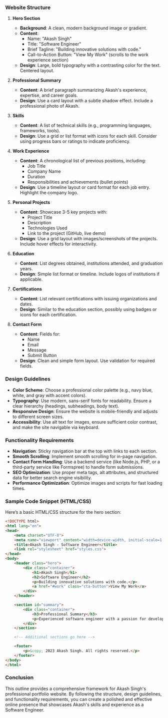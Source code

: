 ### Website Structure

1. **Hero Section**
   - **Background**: A clean, modern background image or gradient.
   - **Content**:
     - Name: "Akash Singh"
     - Title: "Software Engineer"
     - Brief Tagline: "Building innovative solutions with code."
     - Call-to-Action Button: "View My Work" (scrolls to the work experience section)
   - **Design**: Large, bold typography with a contrasting color for the text. Centered layout.

2. **Professional Summary**
   - **Content**: A brief paragraph summarizing Akash's experience, expertise, and career goals.
   - **Design**: Use a card layout with a subtle shadow effect. Include a professional photo of Akash.

3. **Skills**
   - **Content**: A list of technical skills (e.g., programming languages, frameworks, tools).
   - **Design**: Use a grid or list format with icons for each skill. Consider using progress bars or ratings to indicate proficiency.

4. **Work Experience**
   - **Content**: A chronological list of previous positions, including:
     - Job Title
     - Company Name
     - Duration
     - Responsibilities and achievements (bullet points)
   - **Design**: Use a timeline layout or card format for each job entry. Highlight the company logo.

5. **Personal Projects**
   - **Content**: Showcase 3-5 key projects with:
     - Project Title
     - Description
     - Technologies Used
     - Link to the project (GitHub, live demo)
   - **Design**: Use a grid layout with images/screenshots of the projects. Include hover effects for interactivity.

6. **Education**
   - **Content**: List degrees obtained, institutions attended, and graduation years.
   - **Design**: Simple list format or timeline. Include logos of institutions if applicable.

7. **Certifications**
   - **Content**: List relevant certifications with issuing organizations and dates.
   - **Design**: Similar to the education section, possibly using badges or icons for each certification.

8. **Contact Form**
   - **Content**: Fields for:
     - Name
     - Email
     - Message
     - Submit Button
   - **Design**: Clean and simple form layout. Use validation for required fields.

### Design Guidelines
- **Color Scheme**: Choose a professional color palette (e.g., navy blue, white, and gray with accent colors).
- **Typography**: Use modern, sans-serif fonts for readability. Ensure a clear hierarchy (headings, subheadings, body text).
- **Responsive Design**: Ensure the website is mobile-friendly and adjusts to different screen sizes.
- **Accessibility**: Use alt text for images, ensure sufficient color contrast, and make the site navigable via keyboard.

### Functionality Requirements
- **Navigation**: Sticky navigation bar at the top with links to each section.
- **Smooth Scrolling**: Implement smooth scrolling for in-page navigation.
- **Contact Form Handling**: Use a backend service (like Node.js, PHP, or a third-party service like Formspree) to handle form submissions.
- **SEO Optimization**: Use proper meta tags, alt attributes, and structured data for better search engine visibility.
- **Performance Optimization**: Optimize images and scripts for fast loading times.

### Sample Code Snippet (HTML/CSS)

Here’s a basic HTML/CSS structure for the hero section:

```html
<!DOCTYPE html>
<html lang="en">
<head>
    <meta charset="UTF-8">
    <meta name="viewport" content="width=device-width, initial-scale=1.0">
    <title>Akash Singh - Software Engineer</title>
    <link rel="stylesheet" href="styles.css">
</head>
<body>
    <header class="hero">
        <div class="container">
            <h1>Akash Singh</h1>
            <h2>Software Engineer</h2>
            <p>Building innovative solutions with code.</p>
            <a href="#work" class="cta-button">View My Work</a>
        </div>
    </header>

    <section id="summary">
        <div class="container">
            <h3>Professional Summary</h3>
            <p>Experienced software engineer with a passion for developing scalable web applications...</p>
        </div>
    </section>

    <!-- Additional sections go here -->

    <footer>
        <p>&copy; 2023 Akash Singh. All rights reserved.</p>
    </footer>
</body>
</html>
```

### Conclusion
This outline provides a comprehensive framework for Akash Singh's professional portfolio website. By following the structure, design guidelines, and functionality requirements, you can create a polished and effective online presence that showcases Akash's skills and experience as a Software Engineer.